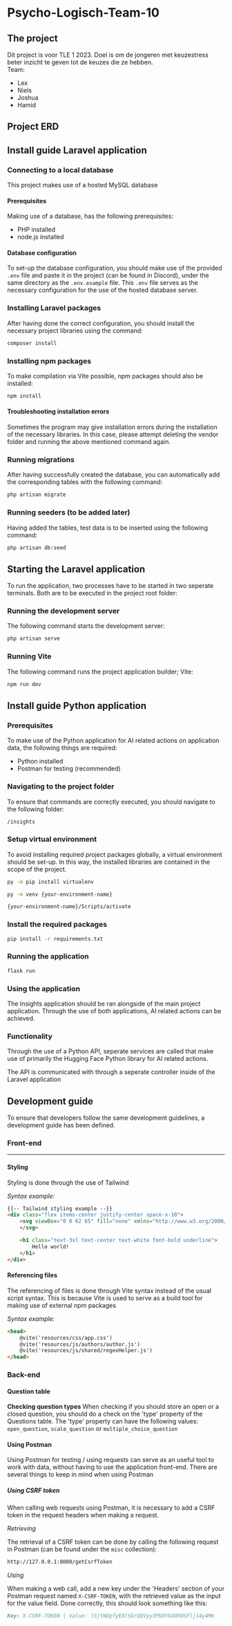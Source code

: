 # Psycho-Logisch-Team-10
## The project
Dit project is voor TLE 1 2023. Doel is om de jongeren met keuzestress beter inzicht te geven tot de keuzes die ze hebben.  
Team:
- Lex
- Niels
- Joshua
- Hamid

## Project ERD



## Install guide Laravel application

### Connecting to a local database
This project makes use of a hosted MySQL database

#### Prerequisites
Making use of a database, has the following prerequisites:
- PHP installed
- node.js installed

#### Database configuration
To set-up the database configuration, you should make use of the provided `.env` file and paste it in the project (can be found in Discord), under the same directory as the `.env.example` file. This `.env` file serves as the necessary configuration for the use of the hosted database server.

### Installing Laravel packages
After having done the correct configuration, you should install the necessary project libraries using the command:

```bash
composer install
```

### Installing npm packages
To make compilation via Vite possible, npm packages should also be installed:

```bash
npm install
```

#### Troubleshooting installation errors
Sometimes the program may give installation errors during the installation of the necessary libraries. In this case, please attempt deleting the vendor folder and running the above mentioned command again.

### Running migrations
After having successfully created the database, you can automatically add the corresponding tables with the following command:
```bash
php artisan migrate
```

### Running seeders (to be added later)
Having added the tables, test data is to be inserted using the following command:
```bash
php artisan db:seed
```

## Starting the Laravel application
To run the application, two processes have to be started in two seperate terminals. Both are to be executed in the project root folder:

### Running the development server
The following command starts the development server:
```bash
php artisan serve
```

### Running Vite
The following command runs the project application builder; Vite:
```bash
npm run dev
```

## Install guide Python application

### Prerequisites
To make use of the Python application for AI related actions on application data, the following things are required:
- Python installed
- Postman for testing (recommended)

### Navigating to the project folder
To ensure that commands are correctly executed, you should navigate to the following folder:
```bash 
/insights
```

### Setup virtual environment
To avoid installing required project packages globally, a virtual environment should be set-up. In this way, the installed libraries are contained in the scope of the project.

```bash 
py -m pip install virtualenv
```
```bash 
py -m venv {your-environment-name}
```
```bash 
{your-environment-name}/Scripts/activate
```

### Install the required packages
```bash 
pip install -r requirements.txt
```

### Running the application
```bash 
flask run
```

### Using the application
The Insights application should be ran alongside of the main project application. Through the use of both applications, AI related actions can be achieved.

### Functionality
Through the use of a Python API, seperate services are called that make use of primarily the Hugging Face Python library for AI related actions.

The API is communicated with through a seperate controller inside of the Laravel application


## Development guide
To ensure that developers follow the same development guidelines, a development guide has been defined.

### Front-end
---

#### Styling
Styling is done through the use of Tailwind

*Syntax example:*
```html
{{-- Tailwind styling example --}}
<div class="flex items-center justify-center space-x-10">
    <svg viewBox="0 0 62 65" fill="none" xmlns="http://www.w3.org/2000/svg" class="h-16 w-auto bg-gray-100 dark:bg-gray-900">
    </svg>

    <h1 class="text-3xl text-center text-white font-bold underline">
        Hello world!
    </h1>
</div>
```


#### Referencing files
The referencing of files is done through Vite syntax instead of the usual script syntax. This is because Vite is used to serve as a build tool for making use of external npm packages

*Syntax example:*
```html
<head>
    @vite('resources/css/app.css')
    @vite('resources/js/authors/author.js')
    @vite('resources/js/shared/regexHelper.js')
</head>
```

### Back-end

#### Question table

**Checking question types**
When checking if you should store an open or a closed question, you should do a check on the 'type' property of the Questions table. The 'type' property can have the following values: `open_question`, `scale_question` or `multiple_choice_question` 

#### Using Postman
Using Postman for testing / using requests can serve as an useful tool to work with data, without having to use the application front-end. There are several things to keep in mind when using Postman

##### Using CSRF token
When calling web requests using Postman, it is necessary to add a CSRF token in the request headers when making a request.

*Retrieving*

The retrieval of a CSRF token can be done by calling the following request in Postman (can be found under the `misc` collection):
```markdown
http://127.0.0.1:8000/getCsrfToken
```

*Using*

When making a web call, add a new key under the 'Headers' section of your Postman request named `X-CSRF-TOKEN`, with the retrieved value as the input for the value field. Done correctly, this should look something like this:
```markdown
Key: X-CSRF-TOKEN | Value: lSjtNOpfyE8lSGrQQVyy3PbDYkUOhOSFlj14y4Mm
```
